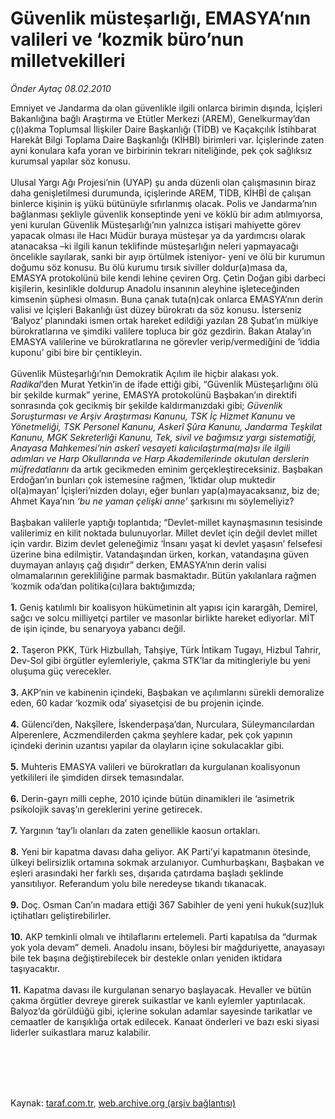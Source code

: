 # Güvenlik müsteşarlığı, EMASYA’nın valileri ve ‘kozmik büro’nun milletvekilleri

*Önder Aytaç 08.02.2010*

<div class="taraf_structure_2col_1zq">
<div class="margen_n">



 <p>Emniyet ve Jandarma da olan güvenlikle ilgili onlarca birimin dışında, İçişleri Bakanlığına bağlı Araştırma ve Etütler Merkezi (AREM), Genelkurmay’dan ç(ı)akma Toplumsal İlişkiler Daire Başkanlığı (TİDB) ve Kaçakçılık İstihbarat Harekât Bilgi Toplama Daire Başkanlığı (KİHBİ) birimleri var. İçişlerinde zaten ayni konulara kafa yoran ve birbirinin tekrarı niteliğinde, pek çok sağlıksız kurumsal yapılar söz konusu. <br/><br/>Ulusal Yargı Ağı Projesi’nin (UYAP) şu anda düzenli olan çalışmasının biraz daha genişletilmesi durumunda, içişlerinde AREM, TİDB, KİHBİ de çalışan binlerce kişinin iş yükü bütünüyle sıfırlanmış olacak. Polis ve Jandarma’nın bağlanması şekliyle güvenlik konseptinde yeni ve köklü bir adım atılmıyorsa, yeni kurulan Güvenlik Müsteşarlığı’nın yalnızca istişari mahiyette görev yapacak olması ile Hacı Müdür buraya müsteşar ya da yardımcısı olarak atanacaksa –ki ilgili kanun teklifinde müsteşarlığın neleri yapmayacağı öncelikle sayılarak, sanki bir ayıp örtülmek isteniyor- yeni ve ölü bir kurumun doğumu söz konusu. Bu ölü kurumu tırsık siviller doldur(a)masa da, EMASYA protokolünü bile kendi lehine çeviren Org. Çetin Doğan gibi darbeci kişilerin, kesinlikle doldurup Anadolu insanının aleyhine işleteceğinden kimsenin şüphesi olmasın. Buna çanak tuta(n)cak onlarca EMASYA’nın derin valisi ve İçişleri Bakanlığı üst düzey bürokratı da söz konusu. İsterseniz ‘Balyoz’ planındaki ismen ortak hareket edildiği yazılan 28 Şubat’ın mülkiye bürokratlarına ve şimdiki valilere topluca bir göz gezdirin. Bakan Atalay’ın EMASYA valilerine ve bürokratlarına ne görevler verip/vermediğini de ‘iddia kuponu’ gibi bire bir çentikleyin. <br/><br/>Güvenlik Müsteşarlığı’nın Demokratik Açılım ile hiçbir alakası yok. <i>Radikal</i>’den Murat Yetkin’in de ifade ettiği gibi, “Güvenlik Müsteşarlığını ölü bir şekilde kurmak” yerine, EMASYA protokolünü Başbakan’ın direktifi sonrasında çok gecikmiş bir şekilde kaldırmanızdaki gibi; <i>Güvenlik Soruşturması ve Arşiv Araştırması Kanunu,</i> <i>TSK İç Hizmet Kanunu</i> ve <i>Yönetmeliği, TSK Personel Kanunu, Askerî Şûra Kanunu, Jandarma Teşkilat Kanunu, MGK Sekreterliği Kanunu, Tek, sivil ve bağımsız yargı sistematiği, Anayasa Mahkemesi’nin askerî vesayeti kalıcılaştırma(ma)sı ile ilgili adımları ve Harp Okullarında ve Harp Akademilerinde okutulan derslerin müfredatlarını</i> da artık gecikmeden eminim gerçekleştireceksiniz. Başbakan Erdoğan’ın bunları çok istemesine rağmen, ‘İktidar olup muktedir ol(a)mayan’ İçişleri’nizden dolayı, eğer bunları yap(a)mayacaksanız, biz de; Ahmet Kaya’nın <i>‘bu ne yaman çelişki anne’ </i>şarkısını mı söylemeliyiz? <br/><br/>Başbakan valilerle yaptığı toplantıda; “Devlet-millet kaynaşmasının tesisinde valilerimiz en kilit noktada bulunuyorlar. Millet devlet için değil devlet millet için vardır. Bizim devlet geleneğimiz ‘İnsanı yaşat ki devlet yaşasın’ felsefesi üzerine bina edilmiştir. Vatandaşından ürken, korkan, vatandaşına güven duymayan anlayış çağ dışıdır” derken, EMASYA’nın derin valisi olmamalarının gerekliliğine parmak basmaktadır. Bütün yakılanlara rağmen ‘kozmik oda’dan politika(cı)lara baktığımızda; <b><br/><br/>1.</b> Geniş katılımlı bir koalisyon hükümetinin alt yapısı için karargâh, Demirel, sağcı ve solcu milliyetçi partiler ve masonlar birlikte hareket ediyorlar. MİT de işin içinde, bu senaryoya yabancı değil.<b> <br/><br/>2.</b> Taşeron PKK, Türk Hizbullah, Tahşiye, Türk İntikam Tugayı, Hizbul Tahrir, Dev-Sol gibi örgütler eylemleriyle, çakma STK’lar da mitingleriyle bu yeni oluşuma güç verecekler. <b><br/><br/>3.</b> AKP’nin ve kabinenin içindeki, Başbakan ve açılımlarını sürekli demoralize eden, 60 kadar ‘kozmik oda’ siyasetçisi de bu projenin içinde.<b> <br/><br/>4.</b> Gülenci’den, Nakşîlere, İskenderpaşa’dan, Nurculara, Süleymancılardan Alperenlere, Aczmendilerden çakma şeyhlere kadar, pek çok yapının içindeki derinin uzantısı yapılar da olayların içine sokulacaklar gibi. <b><br/><br/>5.</b> Muhteris EMASYA valileri ve bürokratları da kurgulanan koalisyonun yetkilileri ile şimdiden dirsek temasındalar.<b> <br/><br/>6.</b> Derin-gayrı milli cephe, 2010 içinde bütün dinamikleri ile ‘asimetrik psikolojik savaş’ın gereklerini yerine getirecek. <b><br/><br/>7.</b> Yargının ‘tay’lı olanları da zaten genellikle kaosun ortakları. <b><br/><br/>8.</b> Yeni bir kapatma davası daha geliyor. AK Parti’yi kapatmanın ötesinde, ülkeyi belirsizlik ortamına sokmak arzulanıyor. Cumhurbaşkanı, Başbakan ve eşleri arasındaki her farklı ses, dışarıda çatırdama başladı şeklinde yansıtılıyor. Referandum yolu bile neredeyse tıkandı tıkanacak.<b> <br/><br/>9.</b> Doç. Osman Can’ın madara ettiği 367 Sabihler de yeni yeni hukuk(suz)luk içtihatları geliştirebilirler. <b><br/><br/>10.</b> AKP temkinli olmalı ve ihtilaflarını ertelemeli. Parti kapatılsa da “durmak yok yola devam” demeli. Anadolu insanı, böylesi bir mağduriyette, anayasayı bile tek başına değiştirebilecek bir destekle onları yeniden iktidara taşıyacaktır. <b><br/><br/>11.</b> Kapatma davası ile kurgulanan senaryo başlayacak. Hevaller ve bütün çakma örgütler devreye girerek suikastlar ve kanlı eylemler yaptırılacak. Balyoz’da görüldüğü gibi, içlerine sokulan adamlar sayesinde tarikatlar ve cemaatler de karışıklığa ortak edilecek. Kanaat önderleri ve bazı eski siyasi liderler suikastlara maruz kalabilir.</p>
<br/>
<br/>
<br/>



<br/>


<div id="taraf_not">
</div>

</div>


</div>

Kaynak: [taraf.com.tr](http://taraf.com.tr:80/makale/9926.htm), [web.archive.org (arşiv bağlantısı)](http://web.archive.org/web/20100220080935/http://taraf.com.tr:80/makale/9926.htm)
